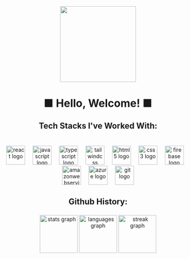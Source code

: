 <div align="center">
  <img height="200" src="https://cdn.discordapp.com/attachments/416492263192002562/1346263271707119616/Portrait_rounded.png?ex=67c78ce0&is=67c63b60&hm=50b4f46c22469bf55ff5816e0d1b82eaa474a1cfd4a344b1423a1b99d4180846&"  />
</div>

###

<h1 align="center">■ Hello, Welcome! ■</h1>

###

<h2 align="center">Tech Stacks I've Worked With:</h2>

###

<br clear="both">

<div align="center">
  <img src="https://cdn.jsdelivr.net/gh/devicons/devicon/icons/react/react-original.svg" height="50" alt="react logo"  />
  <img width="12" />
  <img src="https://cdn.jsdelivr.net/gh/devicons/devicon/icons/javascript/javascript-original.svg" height="50" alt="javascript logo"  />
  <img width="12" />
  <img src="https://cdn.jsdelivr.net/gh/devicons/devicon/icons/typescript/typescript-original.svg" height="50" alt="typescript logo"  />
  <img width="12" />
  <img src="https://cdn.jsdelivr.net/gh/devicons/devicon/icons/tailwindcss/tailwindcss-original-wordmark.svg" height="50" alt="tailwindcss logo"  />
  <img width="12" />
  <img src="https://cdn.jsdelivr.net/gh/devicons/devicon/icons/html5/html5-original.svg" height="50" alt="html5 logo"  />
  <img width="12" />
  <img src="https://cdn.jsdelivr.net/gh/devicons/devicon/icons/css3/css3-original.svg" height="50" alt="css3 logo"  />
  <img width="12" />
  <img src="https://cdn.jsdelivr.net/gh/devicons/devicon/icons/firebase/firebase-plain.svg" height="50" alt="firebase logo"  />
  <img width="12" />
  <img src="https://cdn.jsdelivr.net/gh/devicons/devicon/icons/amazonwebservices/amazonwebservices-line-wordmark.svg" height="50" alt="amazonwebservices logo"  />
  <img width="12" />
  <img src="https://cdn.jsdelivr.net/gh/devicons/devicon/icons/azure/azure-original.svg" height="50" alt="azure logo"  />
  <img width="12" />
  <img src="https://cdn.jsdelivr.net/gh/devicons/devicon/icons/git/git-original.svg" height="50" alt="git logo"  />
</div>

###

<h2 align="center">Github History:</h2>

###

<div align="center">
  <img src="https://github-readme-stats.vercel.app/api?username=Teamixyuryou2&hide_title=false&hide_rank=false&show_icons=true&include_all_commits=true&count_private=true&disable_animations=false&theme=aura&locale=en&hide_border=false&order=1" height="100" alt="stats graph"  />
  <img src="https://github-readme-stats.vercel.app/api/top-langs?username=Teamixyuryou2&locale=en&hide_title=false&layout=compact&card_width=320&langs_count=5&theme=aura&hide_border=false&order=2" height="100" alt="languages graph"  />
  <img src="https://streak-stats.demolab.com?user=Teamixyuryou2&locale=en&mode=daily&theme=aura&hide_border=false&border_radius=10&order=3" height="100" alt="streak graph"  />
</div>

###
